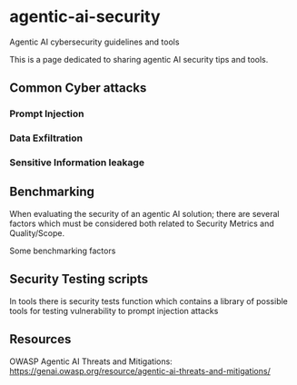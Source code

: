 # agentic-ai-security
Agentic AI cybersecurity guidelines and tools

This is a page dedicated to sharing agentic AI security tips and tools.

## Common Cyber attacks

### Prompt Injection

### Data Exfiltration 

### Sensitive Information leakage

## Benchmarking

When evaluating the security of an agentic AI solution; there are several factors which must be considered both related to Security Metrics and Quality/Scope.

Some benchmarking factors

## Security Testing scripts
In tools there is security tests function which contains a library of possible tools for testing vulnerability to prompt injection attacks


## Resources
OWASP Agentic AI Threats and Mitigations: https://genai.owasp.org/resource/agentic-ai-threats-and-mitigations/ 
